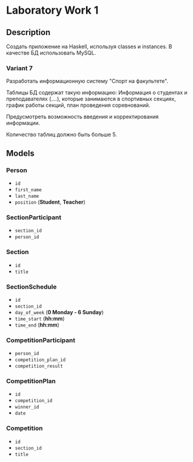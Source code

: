 # Laboratory Work 1

## Description

Создать приложение на Haskell, используя classes и instances. В качестве БД использовать MySQL.

### Variant 7

Разработать информационную систему "Спорт на факультете".

Таблицы БД содержат такую информацию: Информация о студентах и преподавателях (....), которые занимаются в спортивных секциях, график работы секций, план проведения соревнований.

Предусмотреть возможность введения и корректирования информации.

Количество таблиц должно быть больше 5.

## Models

### Person

- `id`
- `first_name`
- `last_name`
- `position`    (**Student**, **Teacher**)

### SectionParticipant

- `section_id`
- `person_id`

### Section

- `id`
- `title`

### SectionSchedule

- `id`
- `section_id`
- `day_of_week`     (**0 Monday - 6 Sunday**)
- `time_start`      (**hh:mm**)
- `time_end`        (**hh:mm**)

### CompetitionParticipant

- `person_id`
- `competition_plan_id`
- `competition_result`

### CompetitionPlan

- `id`
- `competition_id`
- `winner_id`
- `date`

### Competition

- `id`
- `section_id`
- `title`